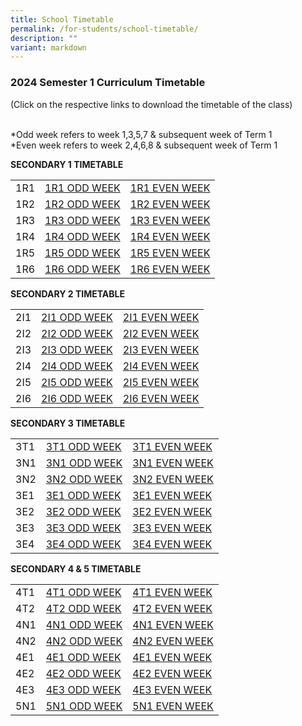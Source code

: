 ```yaml
---
title: School Timetable
permalink: /for-students/school-timetable/
description: ""
variant: markdown
---
```

### 2024 Semester 1 Curriculum Timetable  

(Click on the respective links to download the timetable of&nbsp;the class)<br><br>

*Odd week refers to week 1,3,5,7 &amp; subsequent week of Term 1  <br>
*Even week refers to week 2,4,6,8 &amp; subsequent week of Term 1 

**SECONDARY 1 TIMETABLE**

|  |  |  |
|---|---|---|
| 1R1 |[1R1 ODD WEEK](/files/1R1_ODD_WEEK_S1_2024.pdf) |[1R1 EVEN WEEK](/files/1R1_EVEN_WEEK_S1_2024.pdf) |
| 1R2 |[1R2 ODD WEEK](/files/1R2_ODD_WEEK_S1_2024.pdf) |[1R2 EVEN WEEK](/files/1R2_EVEN_WEEK_S1_2024.pdf) |
| 1R3 | [1R3 ODD WEEK](/files/1R3_ODD_WEEK_S1_2024.pdf) |[1R3 EVEN WEEK](/files/1R3_EVEN_WEEK_S1_2024.pdf)  |
| 1R4 |[1R4 ODD WEEK](/files/1R4_ODD_WEEK_S1_2024.pdf) | [1R4 EVEN WEEK](/files/1R4_EVEN_WEEK_S1_2024.pdf)|
| 1R5 | [1R5 ODD WEEK](/files/1R5_ODD_WEEK_S1_2024.pdf) | [1R5 EVEN WEEK](/files/1R5_EVEN_WEEK_S1_2024.pdf) |
| 1R6 |[1R6 ODD WEEK](/files/1R6_ODD_WEEK_S1_2024.pdf) |[1R6 EVEN WEEK](/files/1R6_EVEN_WEEK_S1_2024.pdf) |


**SECONDARY 2 TIMETABLE**

|  |  |  |
|---|---|---|
| 2I1 | [2I1 ODD WEEK](/files/2I1_ODD_WEEK___S12024.pdf) |[2I1 EVEN WEEK](/files/2I1_EVEN_WEEK___S12024.pdf) |
| 2I2 | [2I2 ODD WEEK](/files/2I2_ODD_WEEK___S12024.pdf)|[2I2 EVEN WEEK](/files/2I2_EVEN_WEEK___S12024.pdf) |
| 2I3 | [2I3 ODD WEEK](/files/2I3_ODD_WEEK___S12024.pdf) | [2I3 EVEN WEEK](/files/2I3_EVEN_WEEK___S12024.pdf) |
| 2I4 | [2I4 ODD WEEK](/files/2I4_ODD_WEEK___S12024.pdf) | [2I4 EVEN WEEK](/files/2I4_EVEN_WEEK___S12024.pdf)|
| 2I5 | [2I5 ODD WEEK](/files/2I5_ODD_WEEK___S12024.pdf) | [2I5 EVEN WEEK](/files/2I5_EVEN_WEEK___S12024.pdf) |
| 2I6 | [2I6 ODD WEEK](/files/2I6_ODD_WEEK___S12024.pdf) | [2I6 EVEN WEEK](/files/2I6_EVEN_WEEK___S12024.pdf) |


**SECONDARY 3 TIMETABLE**

|  |  |  |
|---|---|---|
| 3T1 |[3T1 ODD WEEK](/files/3T1_ODD_WEEK___S12024.pdf)  | [3T1 EVEN WEEK](/files/3T2_EVEN_WEEK___S12024.pdf)|
| 3N1 |[3N1 ODD WEEK](/files/3N1_ODD_WEEK___S12024.pdf) |[3N1 EVEN WEEK](/files/3N1_EVEN_WEEK___S12024.pdf)  |
| 3N2 |[3N2 ODD WEEK](/files/3N2_ODD_WEEK___S12024.pdf) | [3N2 EVEN WEEK](/files/3N2_EVEN_WEEK___S12024.pdf) |
| 3E1 | [3E1 ODD WEEK](/files/3E1_ODD_WEEK___S12024.pdf)| [3E1 EVEN WEEK](/files/3E1_EVEN_WEEK___S12024.pdf)|
| 3E2 |[3E2 ODD WEEK](/files/3E2_ODD_WEEK___S12024.pdf) | [3E2 EVEN WEEK](/files/3E2_EVEN_WEEK___S12024.pdf) |
| 3E3 | [3E3 ODD WEEK](/files/3E3_ODD_WEEK___S12024.pdf) | [3E3 EVEN WEEK](/files/3E3_EVEN_WEEK___S12024.pdf) |
| 3E4 | [3E4 ODD WEEK](/files/3E4_ODD_WEEK___S12024.pdf) | [3E4 EVEN WEEK](/files/3E4_EVEN_WEEK___S12024.pdf) |

**SECONDARY 4 &amp; 5 TIMETABLE**

|  |  |  |
|---|---|---|
| 4T1 |[4T1 ODD WEEK](/files/4T1_ODD_WEEK___S12024.pdf) | [4T1 EVEN WEEK](/files/4T1_EVEN_WEEK___S12024.pdf) |
| 4T2 | [4T2 ODD WEEK](/files/4T2_ODD_WEEK___S12024.pdf)| [4T2 EVEN WEEK](/files/4T2_EVEN_WEEK___S12024.pdf) |
| 4N1 |[4N1 ODD WEEK](/files/4N1_ODD_WEEK___S12024.pdf) | [4N1 EVEN WEEK](/files/4N1_EVEN_WEEK___S12024.pdf) |
| 4N2 | [4N2 ODD WEEK](/files/4N2_ODD_WEEK___S12024.pdf)|[4N2 EVEN WEEK](/files/4N2_EVEN_WEEK___S12024.pdf)  |
| 4E1 | [4E1 ODD WEEK](/files/4E1_ODD_WEEK___S12024.pdf) | [4E1 EVEN WEEK](/files/4E1_EVEN_WEEK___S12024.pdf) |
| 4E2 |[4E2 ODD WEEK](/files/4E2_ODD_WEEK___S12024.pdf) | [4E2 EVEN WEEK](/files/4E2_EVEN_WEEK___S12024.pdf) |
| 4E3 | [4E3 ODD WEEK](/files/4E3_ODD_WEEK___S12024.pdf) | [4E3 EVEN WEEK](/files/4E3_EVEN_WEEK___S12024.pdf) |
| 5N1 | [5N1 ODD WEEK](/files/5N1_ODD_WEEK___S12024.pdf) |[5N1 EVEN WEEK](/files/5N1_EVEN_WEEK___S12024.pdf) |

